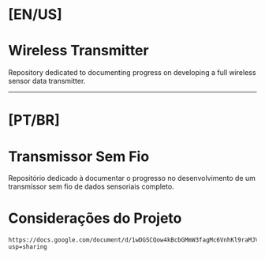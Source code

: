 # [EN/US] <h3>

# Wireless Transmitter
Repository dedicated to documenting progress on developing a full wireless sensor data transmitter.

---
  
# [PT/BR] <h3>

# Transmissor Sem Fio
Repositório dedicado à documentar o progresso no desenvolvimento de um transmissor sem fio de dados sensoriais completo.
  
# Considerações do Projeto <h4>
    https://docs.google.com/document/d/1wDGSCQow4kBcbGMmW3fagMc6VnhKl9raMJV5_B62kDU/edit?usp=sharing
